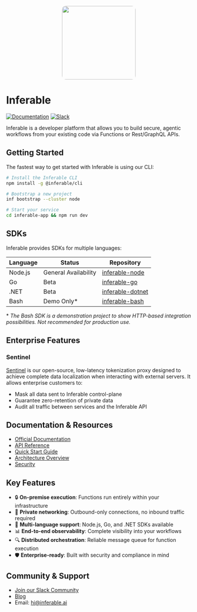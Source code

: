 <p align="center">
  <img src="https://a.inferable.ai/logo-hex.png" width="200" style="border-radius: 10px" />
</p>

# Inferable

[![Documentation](https://img.shields.io/badge/docs-inferable.ai-brightgreen)](https://docs.inferable.ai/)
[![Slack](https://img.shields.io/badge/slack-join_chat-brightgreen)](https://join.slack.com/t/inferablecommunity/shared_invite/zt-2n61s5fp0-ieB9e~iLQqUKmHWBxPgheA)

Inferable is a developer platform that allows you to build secure, agentic workflows from your existing code via Functions or Rest/GraphQL APIs.

## Getting Started

The fastest way to get started with Inferable is using our CLI:

```bash
# Install the Inferable CLI
npm install -g @inferable/cli

# Bootstrap a new project
inf bootstrap --cluster node

# Start your service
cd inferable-app && npm run dev
```

## SDKs

Inferable provides SDKs for multiple languages:

| Language | Status | Repository |
|----------|---------|------------|
| Node.js | General Availability | [inferable-node](https://github.com/inferablehq/inferable-node) |
| Go | Beta | [inferable-go](https://github.com/inferablehq/inferable-go) |
| .NET | Beta | [inferable-dotnet](https://github.com/inferablehq/inferable-dotnet) |
| Bash | Demo Only* | [inferable-bash](https://github.com/inferablehq/inferable-bash) |

\* *The Bash SDK is a demonstration project to show HTTP-based integration possibilities. Not recommended for production use.*

## Enterprise Features

### Sentinel

[Sentinel](https://github.com/inferablehq/sentinel) is our open-source, low-latency tokenization proxy designed to achieve complete data localization when interacting with external servers. It allows enterprise customers to:

- Mask all data sent to Inferable control-plane
- Guarantee zero-retention of private data
- Audit all traffic between services and the Inferable API

## Documentation & Resources

- [Official Documentation](https://docs.inferable.ai)
- [API Reference](https://docs.inferable.ai/pages/api)
- [Quick Start Guide](https://docs.inferable.ai/pages/quick-start)
- [Architecture Overview](https://docs.inferable.ai/pages/architecture)
- [Security](https://docs.inferable.ai/pages/security)

## Key Features

- 🔒 **On-premise execution**: Functions run entirely within your infrastructure
- 🔐 **Private networking**: Outbound-only connections, no inbound traffic required
- 🚀 **Multi-language support**: Node.js, Go, and .NET SDKs available
- 📊 **End-to-end observability**: Complete visibility into your workflows
- 🔍 **Distributed orchestration**: Reliable message queue for function execution
- 🛡️ **Enterprise-ready**: Built with security and compliance in mind

## Community & Support

- [Join our Slack Community](https://join.slack.com/t/inferablecommunity/shared_invite/zt-2n61s5fp0-ieB9e~iLQqUKmHWBxPgheA)
- [Blog](https://inferable.ai/blog)
- Email: hi@inferable.ai

